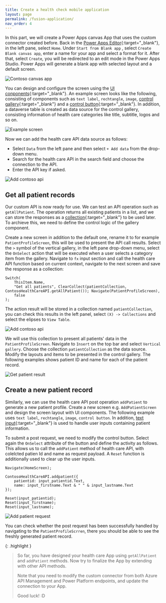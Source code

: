 ```yaml
---
title: Create a health check mobile application
layout: page
permalink: /fusion-application/
nav_order: 4
---
```


In this part, we will create a Power Apps canvas App that uses the custom connector created before.
Back in the [Power Apps Editor](https://make.powerapps.com){:target="\_blank"}, in the left pane, select `Home`. Under `Start from Blank app` , select `Create Blank canvas app`, enter a name for your app and select a format for it. After that, select `Create`, you will be redirected to an edit mode in the Power Apps Studio. Power Apps will generate a blank app with selected layout and a default screen.

![Contoso canvas app](../assets/canvas-app.png)

You can design and configure the screen using the [UI conponents](https://learn.microsoft.com/en-us/power-apps/maker/canvas-apps/power-apps-studio){:target="\_blank"}.
An example screen looks like the following, consisting of components such as `text label`, `rechtangle`, `image`, [control gallery](https://learn.microsoft.com/en-us/power-apps/maker/canvas-apps/controls/control-gallery){:target="\_blank"} and a [control button](https://learn.microsoft.com/en-us/power-apps/maker/canvas-apps/controls/control-button){:target="\_blank"}.
In addition, a dataverse table is created as data source for the control gallery, consisting information of health care categories like title, subtitle, logos and so on.

![Example screen](../assets/example-screen.png)

Now we can add the health care API data source as follows:

- Select `Data` from the left pane and then select `+ Add data` from the drop-down menu.
- Search for the health care API in the search field and choose the connection to the API.
- Enter the API key if asked.

![Add contoso api](../assets/add-contoso-api.png)

## Get all patient records

Our custom API is now ready for use. We can test an API operation such as `getAllPatient`. The operation returns all existing patients in a list, and we can store the responses as a [collection](https://learn.microsoft.com/en-us/power-apps/maker/canvas-apps/create-update-collection){:target="\_blank"} to be used later. To archieve this, we need to define the control logic of the gallery component.

Create a new screen in addition to the default one, rename it to for example `PatientProfileScreen`, this will be used to present the API call results.
Select the `>` symbol of the vertical gallery, in the left pane drop-down menu, select the `OnSelect` action that will be executed when a user selects a category item from the gallery.
Navigate to `fx` input section and call the health care API function based on current context, navigate to the next screen and save the response as a collection:

```
Switch(
    ThisItem.Name,
    "Get all patients", ClearCollect(patientCollection, ContosoHealthCareAPI.getAllPatient()); Navigate(PatientProfileScreen),
    false
);
```

The action result will be stored in a collection named `patientCollection`, you can check this results in the left panel, select `(X) -> Collections` and select the elipses to `View Table`.

![Add contoso api](../assets/view-collection.png)

We will use this collection to present all patients' data in the `PatientProfileScreen`. Navigate to `Insert` on the top bar and select `Vertical gallery`. Choose the collection `patientCollection` as the data source. Modify the layouts and items to be presented in the control gallery. The following examples shows patient ID and name for each of the patient record.

![Get patient result](../assets/get-result.png)

## Create a new patient record

Similarly, we can use the health care API post operation `addPatient` to generate a new patient profile. Create a new screen e.g. `AddPatientScreen` and design the screen layout with UI components. The following example uses `text label`, `rechtangle`, `image`, `control button`. In addition, [text input](https://learn.microsoft.com/en-us/power-apps/maker/canvas-apps/controls/control-text-input){:target="\_blank"} is used to handle user inputs containing patient information.

To submit a post request, we need to modify the control button. Select again the `OnSelect` attribute of the button and define the activity as follows.
This allows us to call the `addPatient` method of health care API, with colelcted patien Id and name as request payload. A `Reset` function is additionally used to clear up the user inputs.

```
Navigate(HomeScreen);

ContosoHealthCareAPI.addpatient({
    patientid: input_patientid.Text,
    name: input_firstname.Text & " " & input_lastname.Text
});

Reset(input_patientid);
Reset(input_firstname);
Reset(input_lastname);
```

![Add patient request](../assets/post-request.png)

You can check whether the post request has been successfully handled by navigating to the `PatientProfileScrren`, there you should be able to see the freshly generated patient record.

{: .highlight }

> So far, you have designed your health care App using `getAllPatient` and `addPatient` methods. Now try to finalize the App by extending with other API methods.
>
> Note that you need to modify the custom connector from both Azure API Management and Power Platform endpoints, and update the connection to your App.
>
> Good luck! :D
